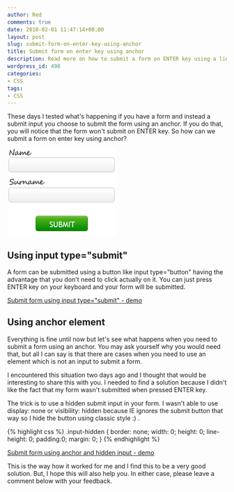 ```yaml
---
author: Red
comments: true
date: 2010-02-01 11:47:14+00:00
layout: post
slug: submit-form-on-enter-key-using-anchor
title: Submit form on enter key using anchor
description: Read more on how to submit a form on ENTER key using a link.
wordpress_id: 498
categories:
- CSS
tags:
- CSS
---
```


These days I tested what's happening if you have a form and instead a submit input you choose to submit the form using an anchor. If you do that, you will notice that the form won't submit on ENTER key. So how can we submit a form on enter key using anchor?

[![](/dist/uploads/2010/02/html-form-example.png)](/submit-form-on-enter-key-using-anchor/)

<!-- more -->

## Using input type="submit"

A form can be submitted using a button like input type="button" having the advantage that you don't need to click actually on it. You can just press ENTER key on your keyboard and your form will be submitted.

[Submit form using input type="submit" - demo](/dist/uploads/2010/02/form-example-input.html)

## Using anchor element

Everything is fine until now but let's  see what happens when you need to submit a form using an anchor. You may ask yourself why you would need that, but all I can say is that there are cases when you need to use an element which is not an input to submit a form.

I encountered this situation two days ago and I thought that would be interesting to share this with you. I needed to find a solution because I didn't like the fact that my form wasn't submitted when pressed ENTER key.

The trick is to use a hidden submit input in your form. I wasn't able to use display: none or visibility: hidden because IE ignores the submit button that way so I hide the button using classic style :) .

{% highlight css %}
.input-hidden {
  border: none;
  width: 0;
  height: 0;
  line-height: 0;
  padding:0;
  margin: 0;
}
{% endhighlight %}

[Submit form using anchor and hidden input - demo](/dist/uploads/2010/02/form-example-anchor.html)

This is the way how it worked for me and I find this to be a very good solution. But, I hope this will also help you. In either case, please leave a comment below with your feedback.